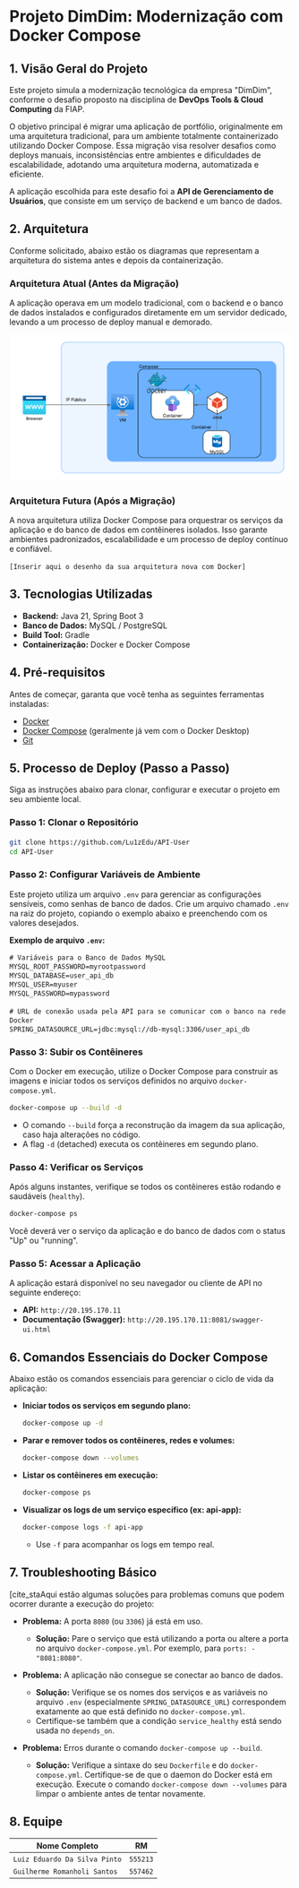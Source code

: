 # Projeto DimDim: Modernização com Docker Compose

## 1. Visão Geral do Projeto

Este projeto simula a modernização tecnológica da empresa "DimDim", conforme o desafio proposto na disciplina de **DevOps Tools & Cloud Computing** da FIAP.

O objetivo principal é migrar uma aplicação de portfólio, originalmente em uma arquitetura tradicional, para um ambiente totalmente containerizado utilizando Docker Compose.
Essa migração visa resolver desafios como deploys manuais, inconsistências entre ambientes e dificuldades de escalabilidade, adotando uma arquitetura moderna, automatizada e eficiente.

A aplicação escolhida para este desafio foi a **API de Gerenciamento de Usuários**, que consiste em um serviço de backend e um banco de dados.

## 2. Arquitetura

Conforme solicitado, abaixo estão os diagramas que representam a arquitetura do sistema antes e depois da containerização.

### Arquitetura Atual (Antes da Migração)

A aplicação operava em um modelo tradicional, com o backend e o banco de dados instalados e configurados diretamente em um servidor dedicado, levando a um processo de deploy manual e demorado.

![Arquitetura Atual](images/arquitetura_atual.png)

### Arquitetura Futura (Após a Migração)

A nova arquitetura utiliza Docker Compose para orquestrar os serviços da aplicação e do banco de dados em contêineres isolados.
Isso garante ambientes padronizados, escalabilidade e um processo de deploy contínuo e confiável.

`[Inserir aqui o desenho da sua arquitetura nova com Docker]`

## 3. Tecnologias Utilizadas

* **Backend:** Java 21, Spring Boot 3
* **Banco de Dados:** MySQL / PostgreSQL
* **Build Tool:** Gradle
* **Containerização:** Docker e Docker Compose

## 4. Pré-requisitos

Antes de começar, garanta que você tenha as seguintes ferramentas instaladas:
* [Docker](https://www.docker.com/get-started)
* [Docker Compose](https://docs.docker.com/compose/install/) (geralmente já vem com o Docker Desktop)
* [Git](https://git-scm.com/)

## 5. Processo de Deploy (Passo a Passo)

Siga as instruções abaixo para clonar, configurar e executar o projeto em seu ambiente local.

### Passo 1: Clonar o Repositório
```bash
git clone https://github.com/Lu1zEdu/API-User
cd API-User
```

### Passo 2: Configurar Variáveis de Ambiente
Este projeto utiliza um arquivo `.env` para gerenciar as configurações sensíveis, como senhas de banco de dados. Crie um arquivo chamado `.env` na raiz do projeto, copiando o exemplo abaixo e preenchendo com os valores desejados.

**Exemplo de arquivo `.env`:**
```env
# Variáveis para o Banco de Dados MySQL
MYSQL_ROOT_PASSWORD=myrootpassword
MYSQL_DATABASE=user_api_db
MYSQL_USER=myuser
MYSQL_PASSWORD=mypassword

# URL de conexão usada pela API para se comunicar com o banco na rede Docker
SPRING_DATASOURCE_URL=jdbc:mysql://db-mysql:3306/user_api_db
```

### Passo 3: Subir os Contêineres
Com o Docker em execução, utilize o Docker Compose para construir as imagens e iniciar todos os serviços definidos no arquivo `docker-compose.yml`.

```bash
docker-compose up --build -d
```
* O comando `--build` força a reconstrução da imagem da sua aplicação, caso haja alterações no código.
* A flag `-d` (detached) executa os contêineres em segundo plano.

### Passo 4: Verificar os Serviços
Após alguns instantes, verifique se todos os contêineres estão rodando e saudáveis (`healthy`).

```bash
docker-compose ps
```
Você deverá ver o serviço da aplicação e do banco de dados com o status "Up" ou "running".

### Passo 5: Acessar a Aplicação
A aplicação estará disponível no seu navegador ou cliente de API no seguinte endereço:

* **API:** `http://20.195.170.11`
* **Documentação (Swagger):** `http://20.195.170.11:8081/swagger-ui.html`

## 6. Comandos Essenciais do Docker Compose

Abaixo estão os comandos essenciais para gerenciar o ciclo de vida da aplicação:

* **Iniciar todos os serviços em segundo plano:**
    ```bash
    docker-compose up -d
    ```

* **Parar e remover todos os contêineres, redes e volumes:**
    ```bash
    docker-compose down --volumes
    ```

* **Listar os contêineres em execução:**
    ```bash
    docker-compose ps
    ```

* **Visualizar os logs de um serviço específico (ex: api-app):**
    ```bash
    docker-compose logs -f api-app
    ```
    * Use `-f` para acompanhar os logs em tempo real.

## 7. Troubleshooting Básico

[cite_staAqui estão algumas soluções para problemas comuns que podem ocorrer durante a execução do projeto:

* **Problema:** A porta `8080` (ou `3306`) já está em uso.
    * **Solução:** Pare o serviço que está utilizando a porta ou altere a porta no arquivo `docker-compose.yml`. Por exemplo, para `ports: - "8081:8080"`.

* **Problema:** A aplicação não consegue se conectar ao banco de dados.
    * **Solução:** Verifique se os nomes dos serviços e as variáveis no arquivo `.env` (especialmente `SPRING_DATASOURCE_URL`) correspondem exatamente ao que está definido no `docker-compose.yml`.
    * Certifique-se também que a condição `service_healthy` está sendo usada no `depends_on`.

* **Problema:** Erros durante o comando `docker-compose up --build`.
    * **Solução:** Verifique a sintaxe do seu `Dockerfile` e do `docker-compose.yml`. Certifique-se de que o daemon do Docker está em execução. Execute o comando `docker-compose down --volumes` para limpar o ambiente antes de tentar novamente.

## 8. Equipe

| Nome Completo                 | RM       |
| ----------------------------- | -------- |
| `Luiz Eduardo Da Silva Pinto` | `555213` |
| `Guilherme Romanholi Santos`  | `557462` |
